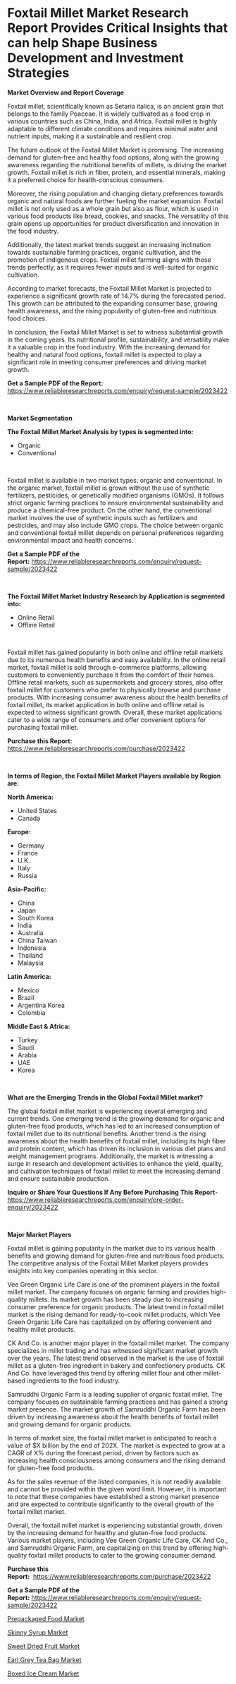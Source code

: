 <p><h1>Foxtail Millet Market Research Report Provides Critical Insights that can help Shape Business Development and Investment Strategies</h1></p><p><strong>Market Overview and Report Coverage</strong></p>
<p><p>Foxtail millet, scientifically known as Setaria italica, is an ancient grain that belongs to the family Poaceae. It is widely cultivated as a food crop in various countries such as China, India, and Africa. Foxtail millet is highly adaptable to different climate conditions and requires minimal water and nutrient inputs, making it a sustainable and resilient crop.</p><p>The future outlook of the Foxtail Millet Market is promising. The increasing demand for gluten-free and healthy food options, along with the growing awareness regarding the nutritional benefits of millets, is driving the market growth. Foxtail millet is rich in fiber, protein, and essential minerals, making it a preferred choice for health-conscious consumers.</p><p>Moreover, the rising population and changing dietary preferences towards organic and natural foods are further fueling the market expansion. Foxtail millet is not only used as a whole grain but also as flour, which is used in various food products like bread, cookies, and snacks. The versatility of this grain opens up opportunities for product diversification and innovation in the food industry.</p><p>Additionally, the latest market trends suggest an increasing inclination towards sustainable farming practices, organic cultivation, and the promotion of indigenous crops. Foxtail millet farming aligns with these trends perfectly, as it requires fewer inputs and is well-suited for organic cultivation.</p><p>According to market forecasts, the Foxtail Millet Market is projected to experience a significant growth rate of 14.7% during the forecasted period. This growth can be attributed to the expanding consumer base, growing health awareness, and the rising popularity of gluten-free and nutritious food choices.</p><p>In conclusion, the Foxtail Millet Market is set to witness substantial growth in the coming years. Its nutritional profile, sustainability, and versatility make it a valuable crop in the food industry. With the increasing demand for healthy and natural food options, foxtail millet is expected to play a significant role in meeting consumer preferences and driving market growth.</p></p>
<p><strong>Get a Sample PDF of the Report:</strong> <a href="https://www.reliableresearchreports.com/enquiry/request-sample/2023422">https://www.reliableresearchreports.com/enquiry/request-sample/2023422</a></p>
<p>&nbsp;</p>
<p><strong>Market Segmentation</strong></p>
<p><strong>The Foxtail Millet Market Analysis by types is segmented into:</strong></p>
<p><ul><li>Organic</li><li>Conventional</li></ul></p>
<p>&nbsp;</p>
<p><p>Foxtail millet is available in two market types: organic and conventional. In the organic market, foxtail millet is grown without the use of synthetic fertilizers, pesticides, or genetically modified organisms (GMOs). It follows strict organic farming practices to ensure environmental sustainability and produce a chemical-free product. On the other hand, the conventional market involves the use of synthetic inputs such as fertilizers and pesticides, and may also include GMO crops. The choice between organic and conventional foxtail millet depends on personal preferences regarding environmental impact and health concerns.</p></p>
<p><strong>Get a Sample PDF of the Report:</strong>&nbsp;<a href="https://www.reliableresearchreports.com/enquiry/request-sample/2023422">https://www.reliableresearchreports.com/enquiry/request-sample/2023422</a></p>
<p>&nbsp;</p>
<p><strong>The Foxtail Millet Market Industry Research by Application is segmented into:</strong></p>
<p><ul><li>Online Retail</li><li>Offline Retail</li></ul></p>
<p>&nbsp;</p>
<p><p>Foxtail millet has gained popularity in both online and offline retail markets due to its numerous health benefits and easy availability. In the online retail market, foxtail millet is sold through e-commerce platforms, allowing customers to conveniently purchase it from the comfort of their homes. Offline retail markets, such as supermarkets and grocery stores, also offer foxtail millet for customers who prefer to physically browse and purchase products. With increasing consumer awareness about the health benefits of foxtail millet, its market application in both online and offline retail is expected to witness significant growth.  Overall, these market applications cater to a wide range of consumers and offer convenient options for purchasing foxtail millet.</p></p>
<p><strong>Purchase this Report:</strong>&nbsp; <a href="https://www.reliableresearchreports.com/purchase/2023422">https://www.reliableresearchreports.com/purchase/2023422</a></p>
<p>&nbsp;</p>
<p><strong>In terms of Region, the Foxtail Millet Market Players available by Region are:</strong></p>
<p>
    <p> <strong> North America: </strong>
        <ul>
            <li>United States</li>
            <li>Canada</li>
        </ul>
        </p> 
    <p> <strong> Europe: </strong>
        <ul>
            <li>Germany</li>
            <li>France</li>
            <li>U.K.</li>
            <li>Italy</li>
            <li>Russia</li>
        </ul>
        </p> 
    <p> <strong> Asia-Pacific: </strong>
        <ul>
            <li>China</li>
            <li>Japan</li>
            <li>South Korea</li>
            <li>India</li>
            <li>Australia</li>
            <li>China Taiwan</li>
            <li>Indonesia</li>
            <li>Thailand</li>
            <li>Malaysia</li>
        </ul>
        </p> 
    <p> <strong> Latin America: </strong>
        <ul>
            <li>Mexico</li>
            <li>Brazil</li>
            <li>Argentina Korea</li>
            <li>Colombia</li>
        </ul>
        </p> 
    <p> <strong> Middle East & Africa: </strong>
        <ul>
            <li>Turkey</li>
            <li>Saudi</li>
            <li>Arabia</li>
            <li>UAE</li>
            <li>Korea</li>
        </ul>
    </p>
    </p>
<p>&nbsp;</p>
<p><strong>What are the Emerging Trends in the Global Foxtail Millet market?</strong></p>
<p><p>The global foxtail millet market is experiencing several emerging and current trends. One emerging trend is the growing demand for organic and gluten-free food products, which has led to an increased consumption of foxtail millet due to its nutritional benefits. Another trend is the rising awareness about the health benefits of foxtail millet, including its high fiber and protein content, which has driven its inclusion in various diet plans and weight management programs. Additionally, the market is witnessing a surge in research and development activities to enhance the yield, quality, and cultivation techniques of foxtail millet to meet the increasing demand and ensure sustainable production.</p></p>
<p><strong>Inquire or Share Your Questions If Any Before Purchasing This Report</strong>- <a href="https://www.reliableresearchreports.com/enquiry/pre-order-enquiry/2023422">https://www.reliableresearchreports.com/enquiry/pre-order-enquiry/2023422</a></p>
<p>&nbsp;</p>
<p><strong>Major Market Players</strong></p>
<p><p>Foxtail millet is gaining popularity in the market due to its various health benefits and growing demand for gluten-free and nutritious food products. The competitive analysis of the Foxtail Millet Market players provides insights into key companies operating in this sector.</p><p>Vee Green Organic Life Care is one of the prominent players in the foxtail millet market. The company focuses on organic farming and provides high-quality millets. Its market growth has been steady due to increasing consumer preference for organic products. The latest trend in foxtail millet market is the rising demand for ready-to-cook millet products, which Vee Green Organic Life Care has capitalized on by offering convenient and healthy millet products.</p><p>CK And Co. is another major player in the foxtail millet market. The company specializes in millet trading and has witnessed significant market growth over the years. The latest trend observed in the market is the use of foxtail millet as a gluten-free ingredient in bakery and confectionery products. CK And Co. have leveraged this trend by offering millet flour and other millet-based ingredients to the food industry.</p><p>Samruddhi Organic Farm is a leading supplier of organic foxtail millet. The company focuses on sustainable farming practices and has gained a strong market presence. The market growth of Samruddhi Organic Farm has been driven by increasing awareness about the health benefits of foxtail millet and growing demand for organic products.</p><p>In terms of market size, the foxtail millet market is anticipated to reach a value of $X billion by the end of 202X. The market is expected to grow at a CAGR of X% during the forecast period, driven by factors such as increasing health consciousness among consumers and the rising demand for gluten-free food products.</p><p>As for the sales revenue of the listed companies, it is not readily available and cannot be provided within the given word limit. However, it is important to note that these companies have established a strong market presence and are expected to contribute significantly to the overall growth of the foxtail millet market.</p><p>Overall, the foxtail millet market is experiencing substantial growth, driven by the increasing demand for healthy and gluten-free food products. Various market players, including Vee Green Organic Life Care, CK And Co., and Samruddhi Organic Farm, are capitalizing on this trend by offering high-quality foxtail millet products to cater to the growing consumer demand.</p></p>
<p><strong>Purchase this Report:</strong>&nbsp;&nbsp;<a href="https://www.reliableresearchreports.com/purchase/2023422">https://www.reliableresearchreports.com/purchase/2023422</a></p>
<p></p>
<p><strong>Get a Sample PDF of the Report:</strong>&nbsp;<a href="https://www.reliableresearchreports.com/enquiry/request-sample/2023422">https://www.reliableresearchreports.com/enquiry/request-sample/2023422</a></p>
<p><p><a href="https://github.com/amae102299/Market-Research-Report-List-2/blob/main/prepackaged-food-market.md">Prepackaged Food Market</a></p><p><a href="https://github.com/dziulagalemab/Market-Research-Report-List-2/blob/main/skinny-syrup-market.md">Skinny Syrup Market</a></p><p><a href="https://github.com/prosalinda88/Market-Research-Report-List-2/blob/main/sweet-dried-fruit-market.md">Sweet Dried Fruit Market</a></p><p><a href="https://github.com/jonneygiverf/Market-Research-Report-List-2/blob/main/earl-grey-tea-bag-market.md">Earl Grey Tea Bag Market</a></p><p><a href="https://github.com/abbypearson7765/Market-Research-Report-List-2/blob/main/boxed-ice-cream-market.md">Boxed Ice Cream Market</a></p></p>